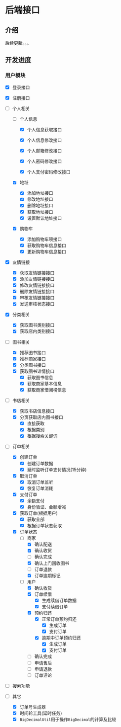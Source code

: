 # 后端接口

## 介绍

后续更新。。。

## 开发进度

### 用户模块

- [x] 登录接口
- [x] 注册接口
- [ ] 个人相关

  - [ ] 个人信息

    - [x] 个人信息获取接口

    - [x] 个人信息修改接口

    - [x] 个人邮箱修改接口

    - [x] 个人密码修改接口

    - [x] 个人支付密码修改接口
  - [x] 地址
    - [x] 添加地址接口
    - [x] 修改地址接口
    - [x] 删除地址接口
    - [x] 获取地址接口
    - [x] 设置默认地址接口
  - [x] 购物车
    - [x] 添加购物车项接口
    - [x] 获取购物车信息接口
    - [x] 更新购物车信息接口
- [x] 友情链接

  - [x] 获取友情链接接口
  - [x] 添加友情链接接口
  - [x] 修改友情链接接口
  - [x] 删除友情链接接口
  - [x] 审核友情链接接口
  - [x] 发送审核状态接口
- [x] 分类相关
  - [x] 获取图书类别接口
  - [x] 获取店内类别接口
- [ ] 图书相关
  - [x] 推荐图书接口
  - [x] 推荐商家接口
  - [x] 分类图书接口
  - [x] 获取图书详情接口
    - [x] 获取图书信息
    - [x] 获取商家基本信息
    - [x] 获取商家借阅榜信息
- [ ] 书店相关
  - [x] 获取书店信息接口
  - [x] 分页获取店内图书接口
    - [x] 直接获取
    - [x] 根据类别
    - [x] 根据搜索关键词
- [ ] 订单相关
  - [x] 创建订单
    - [x] 创建订单数据
    - [x] 延时监听订单支付情况(15分钟)
  - [x] 取消订单
    - [x] 取消订单监听
    - [x] 恢复订单消耗
  - [x] 支付订单
    - [x] 余额支付
    - [x] 身份验证、金额增减
  - [x] 获取订单(根据用户)
    - [x] 获取全部
    - [x] 根据订单状态获取
  - [x] 订单状态
    - [ ] 商家
      - [x] 确认配送
      - [x] 确认收货
      - [ ] 确认完成
      - [x] 确认上门回收图书
      - [ ] 订单退款
      - [x] 订单逾期标记
    - [ ] 用户
      - [x] 确认收货
      - [x] 订单续借
        - [x] 生成续借订单数据
        - [x] 支付续借订单
      - [x] 预约归还
        - [x] 正常订单预约归还
          - [x] 生成订单
          - [x] 支付订单
        - [x] 逾期中订单预约归还
          - [x] 生成订单
          - [x] 支付订单
      - [ ] 确认完成
      - [ ] 申请售后
      - [ ] 申请退款
      - [ ] 订单评论
- [ ] 搜索功能
- [ ] 其它
  - [x] 订单号生成器
  - [x] 时间轮工具(延时任务)
  - [x] `BigDecimalUtil`用于操作`BigDecimal`的计算及比较